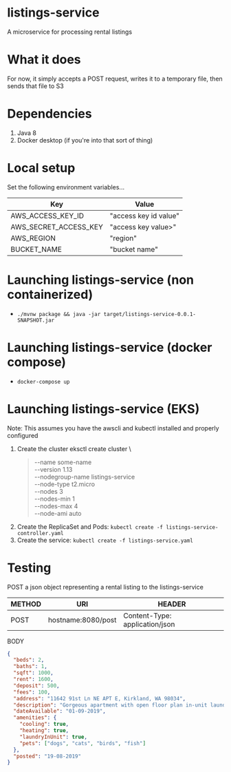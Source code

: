 # listings-service

A microservice for processing rental listings

# What it does

For now, it simply accepts a POST request, writes it to a temporary file, then sends that file to S3

# Dependencies

1. Java 8
2. Docker desktop (if you're into that sort of thing)

# Local setup

Set the following environment variables...

| Key      | Value |
| ----------- | ----------- |
| AWS_ACCESS_KEY_ID      | "access key id value" |
| AWS_SECRET_ACCESS_KEY   | "access key value>" |
| AWS_REGION | "region" |
| BUCKET_NAME | "bucket name" |

# Launching listings-service (non containerized)

* `./mvnw package && java -jar target/listings-service-0.0.1-SNAPSHOT.jar`

# Launching listings-service (docker compose)

* `docker-compose up`

# Launching listings-service (EKS)

Note: This assumes you have the awscli and kubectl installed and properly configured

1. Create the cluster
eksctl create cluster \
    > --name some-name \
    > --version 1.13 \
    > --nodegroup-name listings-service \
    > --node-type t2.micro \
    > --nodes 3 \
    > --nodes-min 1 \
    > --nodes-max 4 \
    > --node-ami auto 
2. Create the ReplicaSet and Pods: `kubectl create -f listings-service-controller.yaml`
3. Create the service: `kubectl create -f listings-service.yaml`

# Testing

POST a json object representing a rental listing to the listings-service

| METHOD      | URI | HEADER | 
| ----------- | ----------- | --- |
| POST      |  hostname:8080/post       | Content-Type: application/json |

BODY
```json
{
  "beds": 2,
  "baths": 1,
  "sqft": 1000,
  "rent": 1600,
  "deposit": 500,
  "fees": 100,
  "address": "11642 91st Ln NE APT E, Kirkland, WA 98034",
  "description": "Gorgeous apartment with open floor plan in-unit laundry deck. Features A/C stainless appliances hardwood floors stunning counter tops and cabinets abundant closet space and great finishes all around. Apartment complex has community patio area with BBQ and covered parking. Walk 1 block to Juanita Beach. The location does not get any better than this! $300 non refundable pet fee (per pet) Security deposit due at signing (and any pet fee) Tenant responsible for electricity 100$ for utilities such as water garbage and sewer",
  "dateAvailable": "01-09-2019",
  "amenities": {
    "cooling": true,
    "heating": true,
    "laundryInUnit": true,
    "pets": ["dogs", "cats", "birds", "fish"]
  },
  "posted": "19-08-2019"
}
```